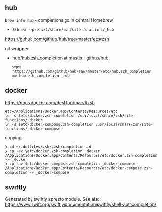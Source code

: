 hub
---

`brew info hub` - completions go in central Homebrew

-	`$(brew --prefix)/share/zsh/site-functions/_hub`

https://github.com/github/hub/tree/master/etc#zsh

git wrapper

-	[hub/hub.zsh_completion at master · github/hub](https://github.com/github/hub/blob/master/etc/hub.zsh_completion)

	```
	wget https://github.com/github/hub/raw/master/etc/hub.zsh_completion
	mv hub.zsh_completion _hub
	```

docker
------

https://docs.docker.com/desktop/mac/#zsh

```shell
etc=/Applications/Docker.app/Contents/Resources/etc
ln -s $etc/docker.zsh-completion /usr/local/share/zsh/site-functions/_docker
ln -s $etc/docker-compose.zsh-completion /usr/local/share/zsh/site-functions/_docker-compose
```

copying

```shellsession
❯ cd ~/.dotfiles/zsh/.zsh/completions.d
❯ cp -av $etc/docker.zsh-completion _docker
/Applications/Docker.app/Contents/Resources/etc/docker.zsh-completion -> _docker
❯ cp -av $etc/docker-compose.zsh-completion _docker-compose
/Applications/Docker.app/Contents/Resources/etc/docker-compose.zsh-completion -> _docker-compose
```


swiftly
-------

Generated by swiftly zprezto module. See also: <https://www.swift.org/swiftly/documentation/swiftly/shell-autocompletion/>
